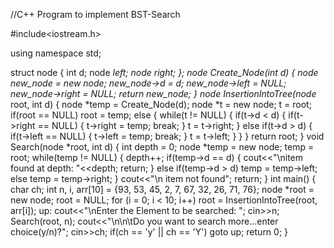 //C++ Program to implement BST-Search

#include<iostream.h>

using namespace std;

struct node {
   int d;
   node *left;
   node *right;
};
node* Create_Node(int d) {
   node *new_node = new node;
   new_node->d = d;
   new_node->left = NULL;
   new_node->right = NULL;
   return new_node;
}
node* InsertionIntoTree(node* root, int d) {
   node *temp = Create_Node(d);
   node *t = new node;
   t = root;
   if(root == NULL)
      root = temp;
   else {
      while(t != NULL) {
         if(t->d < d) {
            if(t->right == NULL) {
               t->right = temp;
               break;
            }
            t = t->right;
         } else if(t->d > d) {
            if(t->left == NULL) {
               t->left = temp;
               break;
            }
            t = t->left;
         }
      }
   }
   return root;
}
void Search(node *root, int d) {
   int depth = 0;
   node *temp = new node;
   temp = root;
   while(temp != NULL) {
      depth++;
      if(temp->d == d) {
         cout<<"\nitem found at depth: "<<depth;
         return;
      } else if(temp->d > d)
         temp = temp->left;
         else
            temp = temp->right;
   }
   cout<<"\n item not found";
   return;
}
int main() {
   char ch;
   int n, i, arr[10] = {93, 53, 45, 2, 7, 67, 32, 26, 71, 76};
   node *root = new node;
   root = NULL;
   for (i = 0; i < 10; i++)
      root = InsertionIntoTree(root, arr[i]);
   up:
   cout<<"\nEnter the Element to be searched: ";
   cin>>n;
   Search(root, n);
   cout<<"\n\n\tDo you want to search more...enter choice(y/n)?";
   cin>>ch;
   if(ch == 'y' || ch == 'Y')
      goto up;
   return 0;
}
